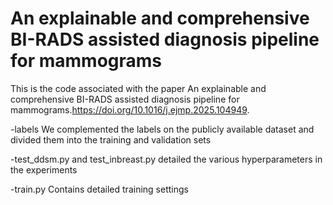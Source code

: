 # An explainable and comprehensive BI-RADS assisted diagnosis pipeline for mammograms
This is the code associated with the paper An explainable and comprehensive BI-RADS assisted diagnosis pipeline for mammograms.https://doi.org/10.1016/j.ejmp.2025.104949.

-labels  We complemented the labels on the publicly available dataset and divided them into the training and validation sets

-test_ddsm.py and test_inbreast.py detailed the various hyperparameters in the experiments

-train.py Contains detailed training settings
